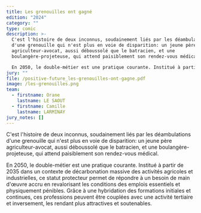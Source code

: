```yaml
---
title: Les grenouilles ont gagné
edition: "2024"
category: ""
type: comic
description: >-
  C'est l'histoire de deux inconnus, soudainement liés par les déambulations
  d'une grenouille qui n'est plus en voie de disparition: un jeune père
  agriculteur-avocat, aussi déboussolé que le batracien, et une
  boulangère-projeteuse, qui attend paisiblement son rendez-vous médical.

  En 2050, le double-métier est une pratique courante. Institué à partir de 2035 dans un contexte de décarbonation massive des activités agricoles et industrielles, ce statut protecteur permet de répondre à un besoin de main d'œuvre accru en revalorisant les conditions des emplois essentiels et physiquement pénibles. Grâce à une hybridation des formations initiales et continues, ces professions peuvent être couplées avec une activité tertiaire et inversement, les rendant plus attractives et soutenables.
jury: ""
file: /positive-future_les-grenouilles-ont-gagne.pdf
image: /les-grenouilles.png
team:
  - firstname: Orane
    lastname: LE SAOUT
  - firstname: Camille
    lastname: LARMINAY
jury_notes: []
---
```

C'est l'histoire de deux inconnus, soudainement liés par les déambulations d'une grenouille qui n'est plus en voie de disparition: un jeune père agriculteur-avocat, aussi déboussolé que le batracien, et une boulangère-projeteuse, qui attend paisiblement son rendez-vous médical.<!--more-->

En 2050, le double-métier est une pratique courante. Institué à partir de 2035 dans un contexte de décarbonation massive des activités agricoles et industrielles, ce statut protecteur permet de répondre à un besoin de main d'œuvre accru en revalorisant les conditions des emplois essentiels et physiquement pénibles. Grâce à une hybridation des formations initiales et continues, ces professions peuvent être couplées avec une activité tertiaire et inversement, les rendant plus attractives et soutenables.

